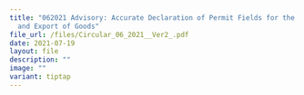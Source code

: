 ```yaml
---
title: "062021 Advisory: Accurate Declaration of Permit Fields for the Import
  and Export of Goods"
file_url: /files/Circular_06_2021__Ver2_.pdf
date: 2021-07-19
layout: file
description: ""
image: ""
variant: tiptap
---
```


